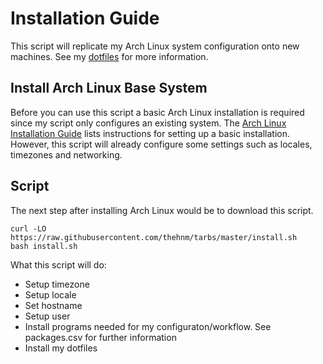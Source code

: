 # Installation Guide

This script will replicate my Arch Linux system configuration onto new machines.
See my [dotfiles](https://github.com/thehnm/dotfiles) for more information.

## Install Arch Linux Base System

Before you can use this script a basic Arch Linux installation is required since my script only configures an existing system.
The [Arch Linux Installation Guide](https://wiki.archlinux.org/index.php/Installation_guide) lists instructions for setting up a basic installation.
However, this script will already configure some settings such as locales, timezones and networking.

## Script
The next step after installing Arch Linux would be to download this script.
```
curl -LO https://raw.githubusercontent.com/thehnm/tarbs/master/install.sh
bash install.sh
```
What this script will do:

* Setup timezone
* Setup locale
* Set hostname
* Setup user
* Install programs needed for my configuraton/workflow. See packages.csv for further information
* Install my dotfiles
